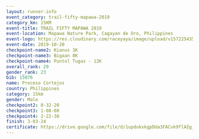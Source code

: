 ```yaml
---
layout: runner-info 
event_category: trail-fifty-mapawa-2019 
category_km: 15KM 
event-title: TRAIL FIFTY MAPAWA 2019  
event-location: Mapawa Nature Park, Cagayan de Oro, Philippines 
event-logo: https://res.cloudinary.com/raceyaya/image/upload/v1572254355/logo/trail-fifty-mapawa_fizjmb.jpg 
event-date: 2019-10-20 
checkpoint-name2: Kianus 3K 
checkpoint-name3: Bigaan 8K 
checkpoint-name4: Puntol Tugas - 12K 
overall_rank: 29
gender_rank: 23
bib: 15076
name: Proceso Cortejos
country: Philippines
category: 15km
gender: Male
checkpoint2: 0-32-20
checkpoint3: 1-08-08
checkpoint4: 2-22-30
finish: 3-03-24
certificate: https://drive.google.com/file/d/1updukxkgpDUa3FACvk9flAIgjl6AM386/view?usp=sharing
---
```


